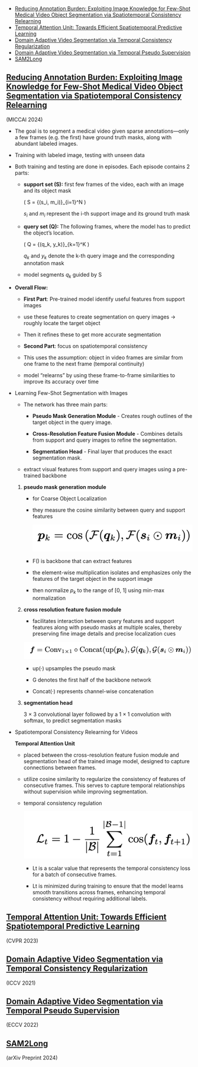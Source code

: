
<!-- @import "[TOC]" {cmd="toc" depthFrom=1 depthTo=6 orderedList=false} -->

<!-- code_chunk_output -->

- [Reducing Annotation Burden: Exploiting Image Knowledge for Few-Shot Medical Video Object Segmentation via Spatiotemporal Consistency Relearning](#reducing-annotation-burden-exploiting-image-knowledge-for-few-shot-medical-video-object-segmentation-via-spatiotemporal-consistency-relearninghttpspapersmiccaiorgmiccai-2024paper3024_paperpdf)
- [Temporal Attention Unit: Towards Efficient Spatiotemporal Predictive Learning](#temporal-attention-unit-towards-efficient-spatiotemporal-predictive-learninghttpsarxivorgpdf220612126)
- [Domain Adaptive Video Segmentation via Temporal Consistency Regularization](#domain-adaptive-video-segmentation-via-temporal-consistency-regularizationhttpsopenaccessthecvfcomcontenticcv2021papersguan_domain_adaptive_video_segmentation_via_temporal_consistency_regularization_iccv_2021_paperpdf)
- [Domain Adaptive Video Segmentation via Temporal Pseudo Supervision](#domain-adaptive-video-segmentation-via-temporal-pseudo-supervisionhttpsarxivorgpdf220702372)
- [SAM2Long](#sam2longhttpsarxivorgpdf241016268)

<!-- /code_chunk_output -->


## [Reducing Annotation Burden: Exploiting Image Knowledge for Few-Shot Medical Video Object Segmentation via Spatiotemporal Consistency Relearning](https://papers.miccai.org/miccai-2024/paper/3024_paper.pdf)

(MICCAI 2024)

- The goal is to segment a medical video given sparse annotations—only a few frames (e.g. the first) have ground truth masks, along with abundant labeled images.

- Training with labeled image, testing with unseen data 

- Both training and testing are done in episodes. Each episode contains 2 parts:

    - **support set (S):** first few frames of the video, each with an image and its object mask

        \( S = \{(s_i, m_i)\}_{i=1}^N \)

        $s_i$ and $m_i$ represent the i-th support image and its ground truth mask

    - **query set (Q):** The following frames, where the model has to predict the object’s location.

        \( Q = \{(q_k, y_k)\}_{k=1}^K \)

        $q_k$ and $y_k$ denote the k-th query image and the corresponding annotation mask

    - model segments $q_k$ guided by S

- **Overall Flow:**

    - **First Part**: Pre-trained model identify useful features from support images

    - use these features to create segmentation on query images -> roughly locate the target object

    - Then it refines these to get more accurate segmentation

    - **Second Part**: focus on spatiotemporal consistency

    - This uses the assumption: object in video frames are similar from one frame to the next frame (temporal continuity)

    - model “relearns” by using these frame-to-frame similarities to improve its accuracy over time

- Learning Few-Shot Segmentation with Images

    - The network has three main parts:

        - **Pseudo Mask Generation Module** - Creates rough outlines of the target object in the query image.

        - **Cross-Resolution Feature Fusion Module** - Combines details from support and query images to refine the segmentation.

        - **Segmentation Head** - Final layer that produces the exact segmentation mask.

    - extract visual features from support and query images using a pre-trained backbone

    1. **pseudo mask generation module**

        - for Coarse Object Localization

        - they measure the cosine similarity between query and support features

            ![equ](../asset/pseudo_mask.png)

        - F() is backbone that can extract features

        - the element-wise multiplication isolates and emphasizes only the features of the target object in the support image

        - then normalize $p_k$ to the range of [0, 1] using min-max normalization

    2. **cross resolution feature fusion module**

        - facilitates interaction between query features and support features along with pseudo masks at multiple scales, thereby preserving fine image details and precise localization cues

        ![equa](../asset/cross_reso.png)

        - up(·) upsamples the pseudo mask
        
        - G denotes the first half of the backbone network 
        
        - Concat(·) represents channel-wise concatenation

    3. **segmentation head**

        3 × 3 convolutional layer followed by a 1 × 1 convolution with softmax, to predict segmentation masks

- Spatiotemporal Consistency Relearning for Videos

    **Temporal Attention Unit**

    - placed between the cross-resolution feature fusion module and segmentation head of the trained image model, designed to capture connections between frames.

    - utilize cosine similarity to regularize the consistency of features of consecutive frames. This serves to capture temporal relationships without supervision while improving segmentation.

    - temporal consistency regulation

        ![temp](../asset/temporal_consistency.png)

        - Lt​ is a scalar value that represents the temporal consistency loss for a batch of consecutive frames.

        - Lt​ is minimized during training to ensure that the model learns smooth transitions across frames, enhancing temporal consistency without requiring additional labels.
    
    

<!-- /code_chunk_output -->

## [Temporal Attention Unit: Towards Efficient Spatiotemporal Predictive Learning](https://arxiv.org/pdf/2206.12126)

(CVPR 2023)


## [Domain Adaptive Video Segmentation via Temporal Consistency Regularization](https://openaccess.thecvf.com/content/ICCV2021/papers/Guan_Domain_Adaptive_Video_Segmentation_via_Temporal_Consistency_Regularization_ICCV_2021_paper.pdf)

(ICCV 2021)

## [Domain Adaptive Video Segmentation via Temporal Pseudo Supervision](https://arxiv.org/pdf/2207.02372)

(ECCV 2022)

## [SAM2Long](https://arxiv.org/pdf/2410.16268)

(arXiv Preprint 2024)
